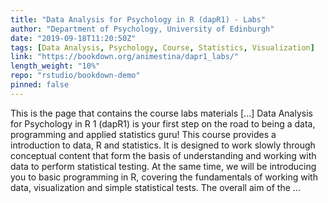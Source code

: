```yaml
---
title: "Data Analysis for Psychology in R (dapR1) - Labs"
author: "Department of Psychology, University of Edinburgh"
date: "2019-09-18T11:20:50Z"
tags: [Data Analysis, Psychology, Course, Statistics, Visualization]
link: "https://bookdown.org/animestina/dapr1_labs/"
length_weight: "10%"
repo: "rstudio/bookdown-demo"
pinned: false
---
```


This is the page that contains the course labs materials [...] Data Analysis for Psychology in R 1 (dapR1) is your first step on the road to being a data, programming and applied statistics guru! This course provides a introduction to data, R and statistics. It is designed to work slowly through conceptual content that form the basis of understanding and working with data to perform statistical testing. At the same time, we will be introducing you to basic programming in R, covering the fundamentals of working with data, visualization and simple statistical tests. The overall aim of the ...
